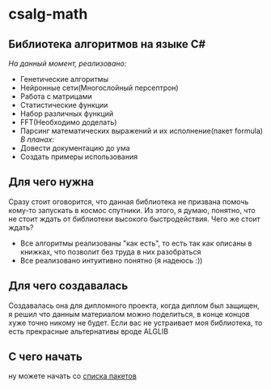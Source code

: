 # csalg-math #
## Библиотека алгоритмов на языке C# ##

_На данный момент, реализовано:_
  * Генетические алгоритмы
  * Нейронные сети(Многослойный персептрон)
  * Работа с матрицами
  * Статистические функции
  * Набор различных функций
  * FFT(Необходимо доделать)
  * Парсинг математических выражений и их исполнение(пакет formula)
_В планах:_
  * Довести документацию до ума
  * Создать примеры использования

## Для чего нужна ##

Сразу стоит оговорится, что данная библиотека не призвана помочь кому-то запускать в космос спутники. Из этого, я думаю, понятно, что не стоит ждать от библиотеки высокого быстродействия. Чего же стоит ждать?
  * Все алгоритмы реализованы "как есть", то есть так как описаны в книжках, что позволит без труда в них разобраться
  * Все реализовано интуитивно понятно (я надеюсь :))

## Для чего создавалась ##

Создавалась она для дипломного проекта, когда диплом был защищен, я решил что данным материалом можно поделиться, в конце концов хуже точно никому не будет. Если вас не устраивает моя библиотека, то есть прекрасные альтернативы вроде ALGLIB

## С чего начать ##

ну можете начать со [списка пакетов](Start.md)

